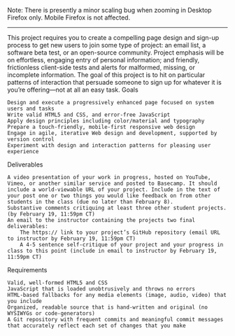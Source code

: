 Note:
There is presently a minor scaling bug when zooming in Desktop Firefox only.
Mobile Firefox is not affected.

-------------------------------------------------------------------------------------------------------

 This project requires you to create a compelling page design and sign-up process to get new users to join some type of project: an email list, a software beta test, or an open-source community. Project emphasis will be on effortless, engaging entry of personal information; and friendly, frictionless client-side tests and alerts for malformed, missing, or incomplete information. The goal of this project is to hit on particular patterns of interaction that persuade someone to sign up for whatever it is you’re offering—not at all an easy task.
Goals

    Design and execute a progressively enhanced page focused on system users and tasks
    Write valid HTML5 and CSS, and error-free JavaScript
    Apply design principles including color/material and typography
    Prepare a touch-friendly, mobile-first responsive web design
    Engage in agile, iterative Web design and development, supported by version control
    Experiment with design and interaction patterns for pleasing user experience

Deliverables

    A video presentation of your work in progress, hosted on YouTube, Vimeo, or another similar service and posted to Basecamp. It should include a world-viewable URL of your project. Include in the text of your post one or two things you would like feedback on from other students in the class (due no later than February 8).
    Substantive comments critiquing at least three other student projects. (by February 19, 11:59pm CT)
    An email to the instructor containing the projects two final deliverables:
        The https:// link to your project’s GitHub repository (email URL to instructor by February 19, 11:59pm CT)
        A 4-5 sentence self-critique of your project and your progress in class to this point (include in email to instructor by February 19, 11:59pm CT)

Requirements

    Valid, well-formed HTML5 and CSS
    JavaScript that is loaded unobtrusively and throws no errors
    HTML-based fallbacks for any media elements (image, audio, video) that you include
    Organized, readable source that is hand-written and original (no WYSIWYGs or code-generators)
    A Git repository with frequent commits and meaningful commit messages that accurately reflect each set of changes that you make
